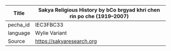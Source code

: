 |Title | Sakya Religious History by bCo brgyad khri chen rin po che (1919–2007) 
| --- | --- 
|pecha_id | IEC3FBC33
|language | Wylie Variant
|Source | https://sakyaresearch.org